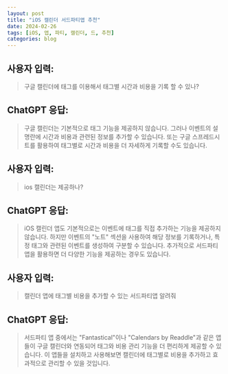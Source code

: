 ```yaml
---
layout: post
title: "iOS 캘린더 서드파티앱 추천"
date: 2024-02-26
tags: [iOS, 앱, 파티, 캘린더, 드, 추천]
categories: blog
---
```


## 사용자 입력:
> 구글 캘린더에 태그를 이용해서 태그별 시간과 비용을 기록 할 수 있나?

## ChatGPT 응답:
> 구글 캘린더는 기본적으로 태그 기능을 제공하지 않습니다. 그러나 이벤트의 설명란에 시간과 비용과 관련된 정보를 추가할 수 있습니다. 또는 구글 스프레드시트를 활용하여 태그별로 시간과 비용을 더 자세하게 기록할 수도 있습니다.

## 사용자 입력:
> ios 캘린더는 제공하나?

## ChatGPT 응답:
> iOS 캘린더 앱도 기본적으로는 이벤트에 태그를 직접 추가하는 기능을 제공하지 않습니다. 하지만 이벤트의 "노트" 섹션을 사용하여 해당 정보를 기록하거나, 특정 태그와 관련된 이벤트를 생성하여 구분할 수 있습니다. 추가적으로 서드파티 앱을 활용하면 더 다양한 기능을 제공하는 경우도 있습니다.

## 사용자 입력:
> 캘린더 앱에 태그별 비용을 추가할 수 있는 서드파티앱 알려줘

## ChatGPT 응답:
> 서드파티 앱 중에서는 "Fantastical"이나 "Calendars by Readdle"과 같은 앱들이 구글 캘린더와 연동되어 태그와 비용 관리 기능을 더 편리하게 제공할 수 있습니다. 이 앱들을 설치하고 사용해보면 캘린더에 태그별로 비용을 추가하고 효과적으로 관리할 수 있을 것입니다.

